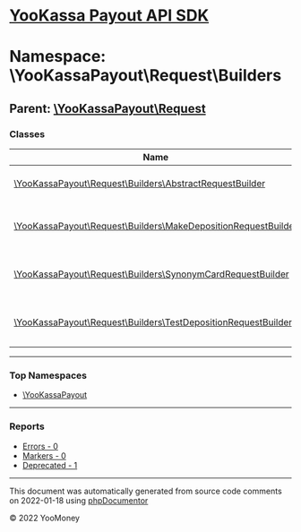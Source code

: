 # [YooKassa Payout API SDK](../home.md)

# Namespace: \YooKassaPayout\Request\Builders
## Parent: [\YooKassaPayout\Request](../namespaces/yookassapayout-request.md)
### Classes
| Name | Summary |
| ---- | ------- |
| [\YooKassaPayout\Request\Builders\AbstractRequestBuilder](../classes/YooKassaPayout-Request-Builders-AbstractRequestBuilder.md) | Абстрактный класс для сборки запроса выплаты из массива |
| [\YooKassaPayout\Request\Builders\MakeDepositionRequestBuilder](../classes/YooKassaPayout-Request-Builders-MakeDepositionRequestBuilder.md) | Класс для сборки запроса MakeDepositionRequest из массива |
| [\YooKassaPayout\Request\Builders\SynonymCardRequestBuilder](../classes/YooKassaPayout-Request-Builders-SynonymCardRequestBuilder.md) | Класс для сборки запроса SynonymCardRequest из массива |
| [\YooKassaPayout\Request\Builders\TestDepositionRequestBuilder](../classes/YooKassaPayout-Request-Builders-TestDepositionRequestBuilder.md) | Класс для сборки запроса TestDepositionRequest из массива |

---

### Top Namespaces

* [\YooKassaPayout](../namespaces/yookassapayout.md)

---

### Reports
* [Errors - 0](../reports/errors.md)
* [Markers - 0](../reports/markers.md)
* [Deprecated - 1](../reports/deprecated.md)

---

This document was automatically generated from source code comments on 2022-01-18 using [phpDocumentor](http://www.phpdoc.org/)

&copy; 2022 YooMoney